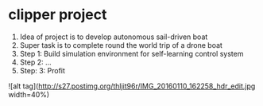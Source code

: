 # clipper project
1. Idea of project is to develop autonomous sail-driven boat
2. Super task is to complete round the world trip of a drone boat
3. Step 1: Build simulation environment for self-learning control system
4. Step 2: ...
5. Step: 3: Profit


![alt tag](http://s27.postimg.org/thljit96r/IMG_20160110_162258_hdr_edit.jpg width=40%)
